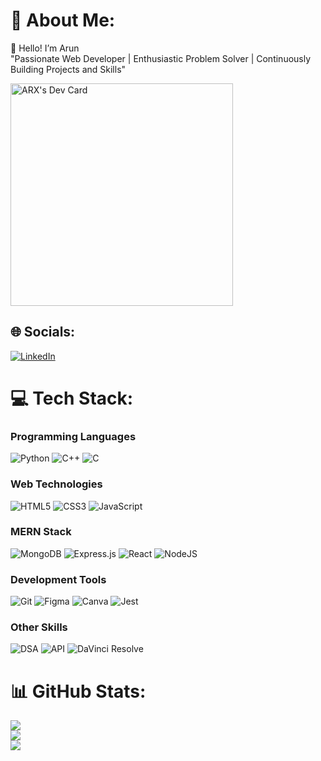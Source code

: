 # 💫 About Me:

👋 Hello! I’m Arun<br>"Passionate Web Developer | Enthusiastic Problem Solver | Continuously Building Projects and Skills"

<a href="https://app.daily.dev/arunkumar2206"><img src="https://api.daily.dev/devcards/v2/5HibWeGooFeKEfEhdmsbF.png?type=default&r=y0o" width="356" alt="ARX's Dev Card"/></a>

## 🌐 Socials:

[![LinkedIn](https://img.shields.io/badge/LinkedIn-%230077B5.svg?logo=linkedin&logoColor=white)](https://linkedin.com/in/https://www.linkedin.com/in/arunkumarveguru/)

# 💻 Tech Stack:

### Programming Languages

![Python](https://img.shields.io/badge/python-3670A0?style=for-the-badge&logo=python&logoColor=ffdd54) ![C++](https://img.shields.io/badge/c++-%2300599C.svg?style=for-the-badge&logo=c%2B%2B&logoColor=white) ![C](https://img.shields.io/badge/c-%2300599C.svg?style=for-the-badge&logo=c&logoColor=white)

### Web Technologies

![HTML5](https://img.shields.io/badge/html5-%23E34F26.svg?style=for-the-badge&logo=html5&logoColor=white) ![CSS3](https://img.shields.io/badge/css3-%231572B6.svg?style=for-the-badge&logo=css3&logoColor=white) ![JavaScript](https://img.shields.io/badge/javascript-%23323330.svg?style=for-the-badge&logo=javascript&logoColor=%23F7DF1E)

### MERN Stack

![MongoDB](https://img.shields.io/badge/MongoDB-%234ea94b.svg?style=for-the-badge&logo=mongodb&logoColor=white) ![Express.js](https://img.shields.io/badge/express.js-%23404d59.svg?style=for-the-badge&logo=express&logoColor=%2361DAFB) ![React](https://img.shields.io/badge/react-%2320232a.svg?style=for-the-badge&logo=react&logoColor=%2361DAFB) ![NodeJS](https://img.shields.io/badge/node.js-6DA55F?style=for-the-badge&logo=node.js&logoColor=white)

### Development Tools

![Git](https://img.shields.io/badge/git-%23F05033.svg?style=for-the-badge&logo=git&logoColor=white) ![Figma](https://img.shields.io/badge/figma-%23F24E1E.svg?style=for-the-badge&logo=figma&logoColor=white) ![Canva](https://img.shields.io/badge/Canva-%2300C4CC.svg?style=for-the-badge&logo=Canva&logoColor=white) ![Jest](https://img.shields.io/badge/-jest-%23C21325?style=for-the-badge&logo=jest&logoColor=white)

### Other Skills

![DSA](https://img.shields.io/badge/Data_Structures_&_Algorithms-0769AD?style=for-the-badge) ![API](https://img.shields.io/badge/API_Integration-3670A0?style=for-the-badge) ![DaVinci Resolve](https://img.shields.io/badge/DaVinci%20Resolve-000000?style=for-the-badge&logo=davinci-resolve&logoColor=white)

# 📊 GitHub Stats:

![](https://github-readme-stats.vercel.app/api?username=Arun-kumar2206&theme=dark&hide_border=true&include_all_commits=false&count_private=false)<br/>
![](https://github-readme-streak-stats.herokuapp.com/?user=Arun-kumar2206&theme=dark&hide_border=true)<br/>
![](https://github-readme-stats.vercel.app/api/top-langs/?username=Arun-kumar2206&theme=dark&hide_border=true&include_all_commits=false&count_private=false&layout=compact)
